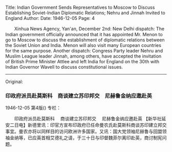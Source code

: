 Title: Indian Government Sends Representatives to Moscow to Discuss Establishing Soviet-Indian Diplomatic Relations; Nehru and Jinnah Invited to England
Author:
Date: 1946-12-05
Page: 4

　　Xinhua News Agency, Yan'an, December 2nd: New Delhi dispatch: The Indian government officially announced that it has appointed Mr. Menon to go to Moscow to discuss the establishment of diplomatic relations between the Soviet Union and India. Menon will also visit many European countries for the same purpose. Another dispatch: Congress Party leader Nehru and Muslim League leader Jinnah, among others, have accepted the invitation of British Prime Minister Attlee and left India for England on the 30th with Indian Governor Wavell to discuss constitutional issues.



<hr /> 

Original: 


### 印政府派员赴莫斯科　商谈建立苏印邦交　尼赫鲁金纳应邀赴英

1946-12-05
第4版()
专栏：

　　印政府派员赴莫斯科
  　商谈建立苏印邦交
  　尼赫鲁金纳应邀赴英
    【新华社延安二日电】新德里讯：印官方宣布印政府已任命曼农氏赴莫斯科商谈苏印建立邦交事宜。曼农亦将以同样目的访问欧洲许多国家。又讯：国大党领袖尼赫鲁与回盟领袖金纳等，已应英首相艾德礼之请，于三十日与印督魏菲尔离印赴英，商讨制宪问题。
